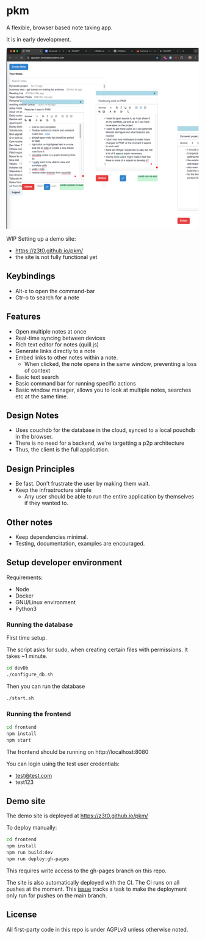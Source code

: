 # pkm

A flexible, browser based note taking app.

It is in early development.

![PKM Screenshot](./docs/pkm_screenshot.png)

WIP Setting up a demo site: 
- https://z3t0.github.io/pkm/ 
- the site is not fully functional yet

## Keybindings
- Alt-x to open the command-bar
- Ctr-o to search for a note

## Features
- Open multiple notes at once
- Real-time syncing between devices
- Rich text editor for notes (quill.js)
- Generate links directly to a note
- Embed links to other notes within a note. 
  - When clicked, the note opens in the same window, preventing a loss of context
- Basic text search 
- Basic command bar for running specific actions
- Basic window manager, allows you to look at multiple notes, searches etc at the same time.

## Design Notes
- Uses couchdb for the database in the cloud, synced to a local pouchdb in the browser.
- There is no need for a backend, we're targetting a p2p architecture
- Thus, the client is the full application.

## Design Principles
- Be fast. Don't frustrate the user by making them wait.
- Keep the infrastructure simple
  - Any user should be able to run the entire application by themselves if they wanted to.
  
## Other notes
- Keep dependencies minimal.
- Testing, documentation, examples are encouraged.

## Setup developer environment
Requirements:
- Node
- Docker
- GNU/Linux environment
- Python3



### Running the database
First time setup.

The script asks for sudo, when creating certain files with permissions.
It takes ~1 minute.
```sh
cd devDb
./configure_db.sh
```

Then you can run the database
```sh
./start.sh
```

### Running the frontend
```sh
cd frontend
npm install
npm start
```

The frontend should be running on http://localhost:8080

You can login using the test user credentials:
- test@test.com
- test123

## Demo site
The demo site is deployed at https://z3t0.github.io/pkm/

To deploy manually:
```sh
cd frontend
npm install
npm run build:dev
npm run deploy:gh-pages
```

This requires write access to the gh-pages branch on this repo.


The site is also automatically deployed with the CI.
The CI runs on all pushes at the moment.
This [issue](https://github.com/z3t0/pkm/issues/12) tracks a task to make the deployment only run for pushes on the main branch.


## License
All first-party code in this repo is under AGPLv3 unless otherwise noted.